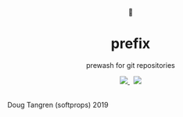 <div align="center">
  🧼
</div>
<h1 align="center">
  prefix
</h1>

<p align="center">
  prewash for git repositories
</p>
<div align="center">
  <a href="https://github.com/softprops/prefix/actions">
    <img src="https://github.com/softprops/prefix/workflows/Main/badge.svg"/>
  </a>
  &nbsp;
  <a href="LICENSE">
    <img src="https://img.shields.io/badge/license-MIT-brightgreen.svg"/>
  </a>
</div>

<br />


Doug Tangren (softprops) 2019